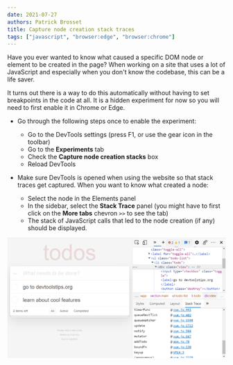 ```yaml
---
date: 2021-07-27
authors: Patrick Brosset
title: Capture node creation stack traces
tags: ["javascript", "browser:edge", "browser:chrome"]
---
```

Have you ever wanted to know what caused a specific DOM node or element to be created in the page?
When working on a site that uses a lot of JavaScript and especially when you don't know the codebase, this can be a life saver.

It turns out there is a way to do this automatically without having to set breakpoints in the code at all. It is a hidden experiment for now so you will need to first enable it in Chrome or Edge.

* Go through the following steps once to enable the experiment:
  * Go to the DevTools settings (press F1, or use the gear icon in the toolbar)
  * Go to the **Experiments** tab
  * Check the **Capture node creation stacks** box
  * Reload DevTools

* Make sure DevTools is opened when using the website so that stack traces get captured. When you want to know what created a node:
  * Select the node in the Elements panel
  * In the sidebar, select the **Stack Trace** panel (you might have to first click on the **More tabs** chevron `>>` to see the tab)
  * The stack of JavaScript calls that led to the node creation (if any) should be displayed.

![Edge DevTools' Elements panel with the Stack Trace sidebar visible, showing a stack of Vue JS function calls that created an element on the TODOMVC sample app.](/assets/img/capture-node-creation-stacks.png)
